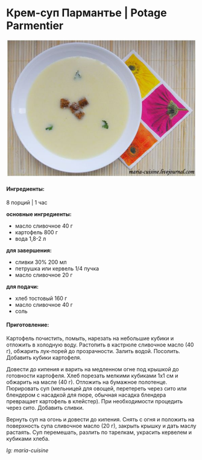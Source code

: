 ﻿---
image: ../pics/potage_parmentier.jpg
---
# Крем-суп Пармантье \| Potage Parmentier

![Крем-суп Пармантье](../pics/potage_parmentier.jpg)

#### Ингредиенты:

8 порций | 1 час

**основные ингредиенты:**

* масло сливочное 40 г
* картофель 800 г
* вода 1,8-2 л

**для завершения:**

* сливки 30% 200 мл
* петрушка или кервель 1/4 пучка
* масло сливочное 20 г

**для подачи:**

* хлеб тостовый 160 г
* масло сливочное 40 г
* соль

#### Приготовление:

Картофель почистить, помыть, нарезать на небольшие кубики и отложить в холодную воду. Растопить в кастрюле сливочное масло (40 г), обжарить лук-порей до прозрачности. Залить водой. Посолить. Добавить кубики картофеля.

Довести до кипения и варить на медленном огне под крышкой до готовности картофеля. Хлеб порезать мелкими кубиками 1х1 см и обжарить на масле (40 г). Отложить на бумажное полотенце. Пюрировать суп (мельницей для овощей, перетереть через сито или блендером с насадкой для пюре, обычная насадка блендера превращает картофель в клейстер). При необходимости процедить через сито. Добавить сливки.

Вернуть суп на огонь и довести до кипения. Снять с огня и положить на поверхность супа сливочное масло (20 г), закрыть крышку и дать маслу растаять. Суп перемешать, разлить по тарелкам, украсить кервелем и кубиками хлеба.

_lg: maria-cuisine_

